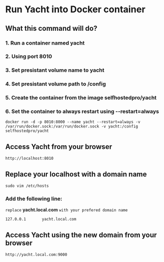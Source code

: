 # Run Yacht into Docker container 

## What this command will do?

### 1. Run a container named yacht
### 2. Using port 8010
### 3. Set presistant volume name to yacht
### 4. Set presistant volume path to /config
### 5. Create the container from the image selfhostedpro/yacht
### 6. Set the container to always restart using --restart=always

```
docker run -d -p 8010:8000 --name yacht --restart=always -v /var/run/docker.sock:/var/run/docker.sock -v yacht:/config selfhostedpro/yacht
```

## Access Yacht from your browser 

```
http://localhost:8010
```

## Replace your localhost with a domain name 

```
sudo vim /etc/hosts
```

### Add the following line:
`replace` **yacht.local.com** `with your prefered domain name`
```
127.0.0.1       yacht.local.com
```

## Access Yacht using the new domain from your browser 
```
http://yacht.local.com:9000
```